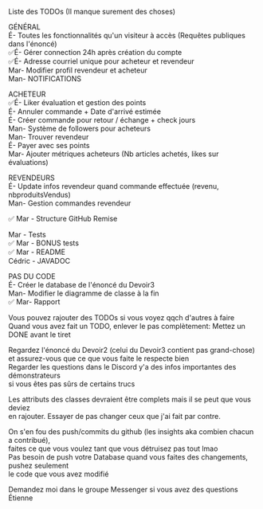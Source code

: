 Liste des TODOs (Il manque surement des choses)  
  
GÉNÉRAL  
É- Toutes les fonctionnalités qu'un visiteur à accès (Requêtes publiques dans l'énoncé)  
✅É- Gérer connection 24h après création du compte  
✅É- Adresse courriel unique pour acheteur et revendeur  
Mar- Modifier profil revendeur et acheteur  
Man- NOTIFICATIONS  

ACHETEUR  
✅É- Liker évaluation et gestion des points  
É- Annuler commande + Date d'arrivé estimée  
É- Créer commande pour retour / échange + check jours  
Man- Système de followers pour acheteurs  
Man- Trouver revendeur  
É- Payer avec ses points  
Mar- Ajouter métriques acheteurs (Nb articles achetés, likes sur évaluations)  
  
REVENDEURS  
É- Update infos revendeur quand commande effectuée (revenu, nbproduitsVendus)  
Man- Gestion commandes revendeur  
  
✅ Mar - Structure GitHub Remise
  
Mar - Tests  
✅ Mar - BONUS tests  
✅ Mar - README  
Cédric - JAVADOC  
  
PAS DU CODE  
É- Créer le database de l'énoncé du Devoir3  
Man- Modifier le diagramme de classe à la fin  
✅ Mar- Rapport  
  
  
Vous pouvez rajouter des TODOs si vous voyez qqch d'autres à faire  
Quand vous avez fait un TODO, enlever le pas complètement: Mettez un DONE avant le tiret  
  
Regardez l'énoncé du Devoir2 (celui du Devoir3 contient pas grand-chose) et 
assurez-vous que ce que vous faite le respecte bien  
Regarder les questions dans le Discord y'a des infos importantes des démonstrateurs  
si vous êtes pas sûrs de certains trucs  
  
Les attributs des classes devraient être complets mais il se peut que vous deviez  
en rajouter. Essayer de pas changer ceux que j'ai fait par contre.  
  
On s'en fou des push/commits du github (les insights aka combien chacun a contribué),  
faites ce que vous voulez tant que vous détruisez pas tout lmao    
Pas besoin de push votre Database quand vous faites des changements, pushez seulement  
le code que vous avez modifié  
  
Demandez moi dans le groupe Messenger si vous avez des questions    
Étienne  

